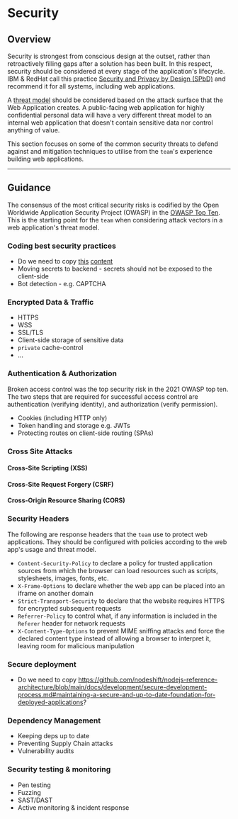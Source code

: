 # Security

## Overview
Security is strongest from conscious design at the outset, rather than retroactively filling gaps after a solution has been built. In this respect, security should be considered at every stage of the application's lifecycle. IBM & RedHat call this practice [Security and Privacy by Design (SPbD)](https://www.redbooks.ibm.com/abstracts/redp4641.html) and recommend it for all systems, including web applications.

A [threat model](https://www.ibm.com/garage/method/practices/code/threat-modeling/) should be considered based on the attack surface that the Web Application creates. A public-facing web application for highly confidential personal data will have a very different threat model to an internal web application that doesn't contain sensitive data nor control anything of value.

This section focuses on some of the common security threats to defend against and mitigation techniques to utilise from the `team`'s experience building web applications.

---

## Guidance

The consensus of the most critical security risks is codified by the Open Worldwide Application Security Project (OWASP) in the [OWASP Top Ten](https://owasp.org/www-project-top-ten/). This is the starting point for the `team` when considering attack vectors in a web application's threat model.

### Coding best security practices
- Do we need to copy [this](https://github.com/nodeshift/nodejs-reference-architecture/blob/main/docs/development/secure-development-process.md#managing-access-and-content-of-public-and-private-data-stores) [content](https://github.com/nodeshift/nodejs-reference-architecture/blob/main/docs/development/secure-development-process.md#writing-defensive-code)
- Moving secrets to backend - secrets should not be exposed to the client-side
- Bot detection - e.g. CAPTCHA

### Encrypted Data & Traffic

- HTTPS
- WSS
- SSL/TLS
- Client-side storage of sensitive data
- `private` cache-control
- ...

### Authentication & Authorization

Broken access control was the top security risk in the 2021 OWASP top ten. The two steps that are required for successful access control are authentication (verifying identity), and authorization (verify permission).

- Cookies (including HTTP only)
- Token handling and storage e.g. JWTs
- Protecting routes on client-side routing (SPAs)

### Cross Site Attacks

#### Cross-Site Scripting (XSS)

#### Cross-Site Request Forgery (CSRF)

#### Cross-Origin Resource Sharing (CORS)

### Security Headers

The following are response headers that the `team` use to protect web applications. They should be configured with policies according to the web app's usage and threat model.

- `Content-Security-Policy` to declare a policy for trusted application sources from which the browser can load resources such as scripts, stylesheets, images, fonts, etc.
- `X-Frame-Options` to declare whether the web app can be placed into an iframe on another domain
- `Strict-Transport-Security` to declare that the website requires HTTPS for encrypted subsequent requests
- `Referrer-Policy` to control what, if any information is included in the `Referer` header for network requests
- `X-Content-Type-Options` to prevent MIME sniffing attacks and force the declared content type instead of allowing a browser to interpret it, leaving room for malicious manipulation

### Secure deployment

- Do we need to copy https://github.com/nodeshift/nodejs-reference-architecture/blob/main/docs/development/secure-development-process.md#maintaining-a-secure-and-up-to-date-foundation-for-deployed-applications?

### Dependency Management

- Keeping deps up to date
- Preventing Supply Chain attacks
- Vulnerability audits

### Security testing & monitoring

- Pen testing
- Fuzzing
- SAST/DAST
- Active monitoring & incident response 
